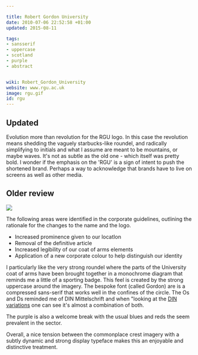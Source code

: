```yaml
---

title: Robert Gordon University
date: 2010-07-06 22:52:58 +01:00
updated: 2015-08-11

tags:
- sansserif
- uppercase
- scotland
- purple
- abstract


wiki: Robert_Gordon_University
website: www.rgu.ac.uk
image: rgu.gif
id: rgu
---
```


## Updated

Evolution more than revolution for the RGU logo. In this case the revolution means shedding the vaguely starbucks-like roundel, and radically simplifying to initials and what I assume are meant to be mountains, or maybe waves. It's not as subtle as the old one - which itself was pretty bold. I wonder if the emphasis on the 'RGU' is a sign of intent to push the shortened brand. Perhaps a way to acknowledge that brands have to live on screens as well as other media.

## Older review

![](./images/rgu-old.gif)

The following areas were identified in the corporate guidelines, outlining the rationale for the changes to the name and the logo.

*   Increased prominence given to our locatIon
*   Removal of the definitive article
*   Increased legibility of our coat of arms elements
*   Application of a new corporate colour to help distinguish our identity

I particularly like the very strong roundel where the parts of the University coat of arms have been brought together in a monochrome diagram that reminds me a little of a sporting badge. This feel is created by the strong uppercase around the imagery. The bespoke font (called Gordon) are is a compressed sans-serif that works well in the confines of the circle. The Os and Ds reminded me of DIN Mittelschrift and when "looking at the [DIN variations](http://new.myfonts.com/fonts/adobe/din-schriften/) one can see it's almost a combination of both.

The purple is also a welcome break with the usual blues and reds the seem prevalent in the sector.

Overall, a nice tension between the commonplace crest imagery with a subtly dynamic and strong display typeface makes this an enjoyable and distinctive treatment.
